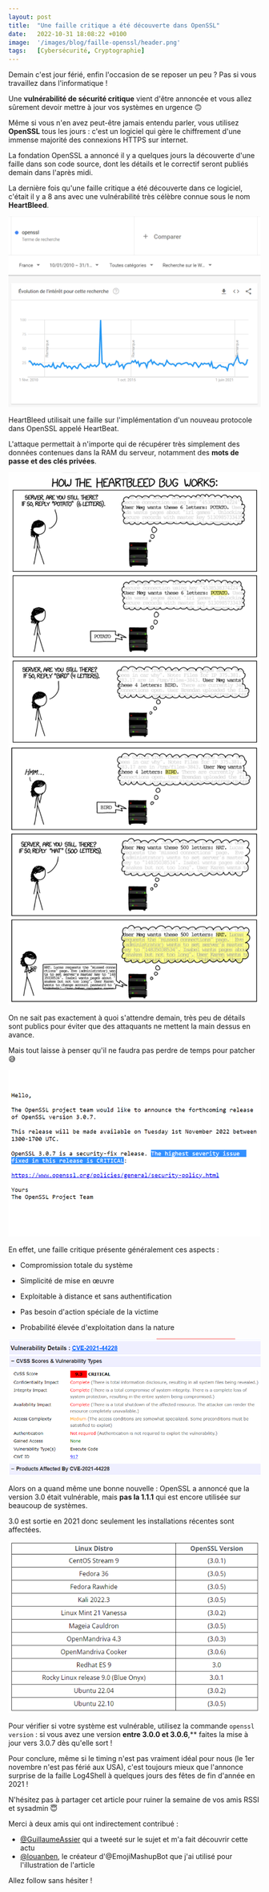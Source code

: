 ```yaml
---
layout: post
title:  "Une faille critique a été découverte dans OpenSSL"
date:   2022-10-31 18:08:22 +0100
image:  '/images/blog/faille-openssl/header.png'
tags:   [Cybersécurité, Cryptographie]
---
```


Demain c'est jour férié, enfin l'occasion de se reposer un peu ? Pas si vous travaillez dans l'informatique !

Une **vulnérabilité de sécurité critique** vient d'être annoncée et vous allez sûrement devoir mettre à jour vos systèmes en urgence 🙃

Même si vous n'en avez peut-être jamais entendu parler, vous utilisez **OpenSSL** tous les jours : c'est un logiciel qui gère le chiffrement d'une immense majorité des connexions HTTPS sur internet.

La fondation OpenSSL a annoncé il y a quelques jours la découverte d'une faille dans son code source, dont les détails et le correctif seront publiés demain dans l'après midi.

La dernière fois qu'une faille critique a été découverte dans ce logiciel, c'était il y a 8 ans avec une vulnérabilité très célèbre connue sous le nom **HeartBleed**. 

<div class="gallery-box">
  <div class="gallery">
  <img src="/images/blog/faille-openssl/1587129371730612226-FgadNp4XEAMWLQ7.png" draggable="false">
  </div>
</div>

HeartBleed utilisait une faille sur l'implémentation d'un nouveau protocole dans OpenSSL appelé HeartBeat.

L'attaque permettait à n'importe qui de récupérer très simplement des données contenues dans la RAM du serveur, notamment des **mots de passe et des clés privées**. 

<div class="gallery-box">
  <div class="gallery">
  <img src="/images/blog/faille-openssl/1587129377313230848-FgaWDlQXkAEbWfp.png" draggable="false">
  <img src="/images/blog/faille-openssl/1587129377313230848-FgaWHaeWAAEt-KD.png" draggable="false">
  </div>
</div>

On ne sait pas exactement à quoi s'attendre demain, très peu de détails sont publics pour éviter que des attaquants ne mettent la main dessus en avance.

Mais tout laisse à penser qu'il ne faudra pas perdre de temps pour patcher 😅 

<div class="gallery-box">
  <div class="gallery">
  <img src="/images/blog/faille-openssl/1587129381155213325-FgadVG1WQAI4Z7R.png" draggable="false">
  </div>
</div>

En effet, une faille critique présente généralement ces aspects :

- Compromission totale du système

- Simplicité de mise en œuvre

- Exploitable à distance et sans authentification

- Pas besoin d'action spéciale de la victime

- Probabilité élevée d'exploitation dans la nature 

<div class="gallery-box">
  <div class="gallery">
  <img src="/images/blog/faille-openssl/1587129384854605824-Fgadc9eXEAAXxys.png" draggable="false">
  </div>
</div>

Alors on a quand même une bonne nouvelle : OpenSSL a annoncé que la version 3.0 était vulnérable, mais **pas la 1.1.1** qui est encore utilisée sur beaucoup de systèmes.

3.0 est sortie en 2021 donc seulement les installations récentes sont affectées. 

<div class="gallery-box">
  <div class="gallery">
  <img src="/images/blog/faille-openssl/1587129388562251777-FgadlDnWIAIDyo7.png" draggable="false">
  </div>
</div>

Pour vérifier si votre système est vulnérable, utilisez la commande `openssl version` : si vous avez une version **entre 3.0.0 et 3.0.6**,** faites la mise à jour vers 3.0.7 dès qu'elle sort !

Pour conclure, même si le timing n'est pas vraiment idéal pour nous (le 1er novembre n'est pas férié aux USA), c'est toujours mieux que l'annonce surprise de la faille Log4Shell à quelques jours des fêtes de fin d'année en 2021 !

<blockquote class="twitter-tweet tw-align-center" data-conversation="none" data-dnt="true" data-theme="dark">
  <a href="https://twitter.com/MathisHammel/status/1469719525671194626"></a>
</blockquote>

N'hésitez pas à partager cet article pour ruiner la semaine de vos amis RSSI et sysadmin 😇

Merci à deux amis qui ont indirectement contribué :

- <a href="https://twitter.com/GuillaumeAssier" target="_blank">@GuillaumeAssier</a> qui a tweeté sur le sujet et m'a fait découvrir cette actu
- <a href="https://twitter.com/louanben" target="_blank">@louanben</a>, le créateur d'@EmojiMashupBot que j'ai utilisé pour l'illustration de l'article

Allez follow sans hésiter !

